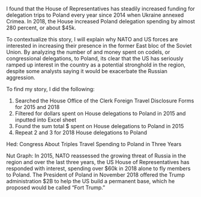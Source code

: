 I found that the House of Representatives has steadily increased funding for delegation trips to 
Poland every year since 2014 when Ukraine annexed Crimea. In 2018, the House increased Poland 
delegation spending by almost 280 percent, or about $45k. 

To contextualize this story, I will explain why NATO and US forces are interested in increasing
their presence in the former East bloc of the Soviet Union. By analyzing the number of and money 
spent on codels, or congressional delegations, to Poland, its clear that the US has seriously ramped 
up interest in the country as a potential stronghold in the region, despite some analysts saying it would 
be exacerbate the Russian aggression.

To find my story, I did the following:
1. Searched the House Office of the Clerk Foreign Travel Disclosure Forms for 2015 and 2018
2. Filtered for dollars spent on House delegations to Poland in 2015 and inputted into Excel sheet
3. Found the sum total $ spent on House delegations to Poland in 2015
4. Repeat 2 and 3 for 2018 House delegations to Poland

Hed: Congress About Triples Travel Spending to Poland in Three Years

Nut Graph: In 2015, NATO reassessed the growing threat of Russia in the region and over the last three 
years, the US House of Representatives has responded with interest, spending over $60k in 2018 alone to 
fly members to Poland. The President of Poland in November 2018 offered the Trump administration $2B to 
help the US build a permanent base, which he proposed would be called “Fort Trump.”
